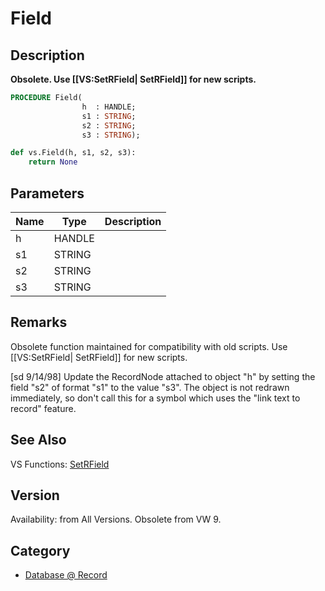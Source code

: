 # Field

## Description
<b>Obsolete. Use [[VS:SetRField| SetRField]] for new scripts.</b>

```pascal
PROCEDURE Field(
				h  : HANDLE;
				s1 : STRING;
				s2 : STRING;
				s3 : STRING);
```

```python
def vs.Field(h, s1, s2, s3):
    return None
```

## Parameters
|Name|Type|Description|
|---|---|---|
|h|HANDLE|   |
|s1|STRING|   |
|s2|STRING|   |
|s3|STRING|   |

## Remarks
Obsolete function maintained for compatibility with old scripts. Use [[VS:SetRField| SetRField]] for new scripts.

[sd 9/14/98] Update the RecordNode attached to object "h" by setting the field "s2" of format "s1" to the value "s3".  The object is not redrawn immediately, so don't call this for a symbol which uses the "link text to record" feature.

## See Also
VS Functions:
[SetRField](SetRField.md)

## Version
Availability: from All Versions. Obsolete from VW 9.

## Category
* [Database @ Record](../Categories/Database%20-%20Record.md)
